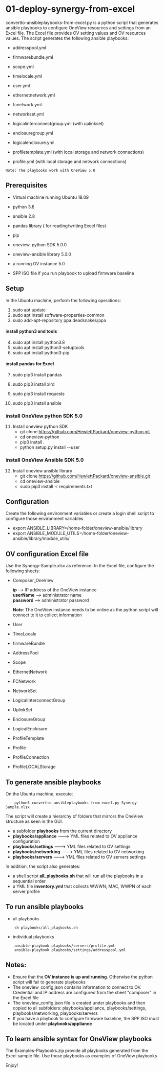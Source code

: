 # 01-deploy-synergy-from-excel

convertto-ansibleplaybooks-from-excel.py is a python script that generates ansible playbooks to configure OneView resources and settings from an Excel file.
The Excel file provides OV setting values and OV resources values.
The script generates the following ansible playbooks:

   * addresspool.yml
   * firmwarebundle.yml
   * scope.yml
   * timelocale.yml
   * user.yml

   * ethernetnetwork.yml
   * fcnetwork.yml
   * networkset.yml
   * logicalinterconnectgroup.yml (with uplinkset)
   * enclosuregroup.yml
   * logicalenclosure.yml
   * profiletemplate.yml (with local storage and network connections)
   * profile.yml (with local storage and network connections)


    Note: The playbooks work with OneView 5.0

## Prerequisites
   * Virtual machine running Ubuntu 18.09
   * python 3.8
   * ansible 2.8
   * pandas library ( for reading/writing Excel files)
   * pip 
   * oneview-python SDK 5.0.0
   * oneview-ansible library 5.0.0

   * a running OV instance 5.0
   * SPP ISO file if you run playbook to upload firmware baseline



## Setup
In the Ubuntu machine, perform the following operations:

   1. sudo apt update
   2. sudo apt install software-properties-common
   3. sudo add-apt-repository ppa:deadsnakes/ppa
   #### install python3 and tools
   4. sudo apt install python3.8
   5. sudo apt install python3-setuptools
   6. sudo apt install python3-pip
   #### install pandas for Excel
   7. sudo pip3 install pandas
   8. sudo pip3 install xlrd

   9. sudo pip3 install requests
   10. sudo pip3 install ansible

   ### install OneView python SDK 5.0
   11. Install oneview python SDK
        *  git clone https://github.com/HewlettPackard/oneview-python.git 
        *  cd oneview-python
        *  pip3 install .
        * python setup.py install --user  

   ### install OneView Ansible SDK 5.0    
   12. Install oneview ansible library
        *  git clone https://github.com/HewlettPackard/oneview-ansible.git
	     *  cd oneview-ansible
        *  sudo pip3 install -r requirements.txt   
    

    
## Configuration
Create the following environment variables or create a login shell script to configure those environment variables 

   * export ANSIBLE_LIBRARY=/home-folder/oneview-ansible/library
   * export ANSIBLE_MODULE_UTILS=/home-folder/oneview-ansible/library/module_utils/


## OV configuration Excel file
Use the Synergy-Sample.xlsx as reference. In the Excel file, configure the following sheets:

   * Composer_OneView

        **ip**           --> IP address of the OneView instance      
        **userName**     --> administrator name  
        **password**     --> administrator password  
   
        **Note**:         The OneView instance needs to be online as the python script will connect to it to collect information 

   * User
   * TimeLocale
   * firmwareBundle
   * AddressPool
   * Scope
   * EthernetNetwork
   * FCNetwork
   * NetworkSet
   * LogicalInterconnectGroup
   * UplinkSet
   * EnclosureGroup
   * LogicalEnclosure
   * ProfileTemplate
   * Profile
   * ProfileConnection
   * ProfileLOCALStorage



## To generate ansible playbooks
On the Ubuntu machine, execute:
```
    python3 convertto-ansibleplaybooks-from-excel.py Synergy-Sample.xlsx

```
The script will create a hierarchy of folders that mirrors the OneView structure as seen in the GUI.
   * a subfolder **playbooks** from the current directory
   * **playbooks/appliance**    ---> YML files related to OV appliance configuration
   * **playbooks/settings**     ---> YML files related to OV settings
   * **playbooks/networking**   ---> YML files related to OV networking
   * **playbooks/servers**      ---> YML files related to OV servers settings

In addition, the script also generates:
   * a shell script **all_playbooks.sh** that will run all the playbooks in a sequential order
   * a YML file **inventory.yml** that collects WWWN, MAC, WWPN of each server profile



## To run ansible playbooks

   * all playbooks

```
    sh playbooks/all_playbooks.sh 

```

   * individual playbooks
   
```
    ansible-playbook playbooks/servers/profile.yml 
    ansible-playbook playbooks/settings/addresspool.yml 
```

## Notes:
   * Ensure that the **OV instance is up and running**. Otherwise the python script will fail to generate playbooks
   * The oneview_config.json contains information to connect to OV. Credential and IP address are configured from the sheet "composer" in the Excel file
   * The oneview_config.json file is created under playbooks and then copied to all subfolders: playbooks/appliance, playbooks/settings, playbooks/networking, playbooks/servers 
   * If you have a playbook to configure firmware baseline, the SPP ISO must be located under **playbooks/appliance**

## To learn ansible syntax for OneView playbooks
The Examples-Playbooks.zip provide all playbooks generated from the Excel sample file. Use those playbooks as examples of OneView playbooks

Enjoy!